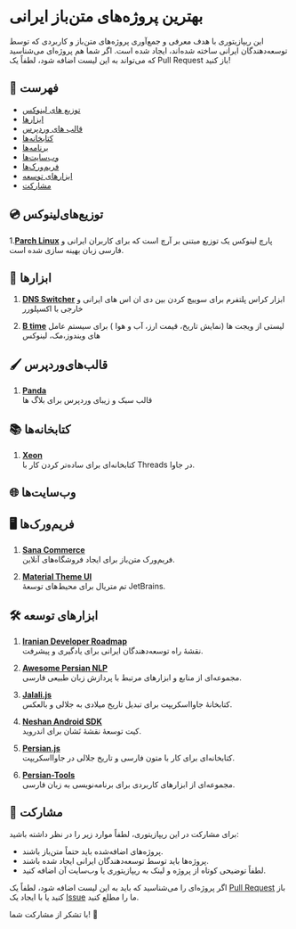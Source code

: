 # بهترین پروژه‌های متن‌باز ایرانی

این ریپازیتوری با هدف معرفی و جمع‌آوری پروژه‌های متن‌باز و کاربردی که توسط توسعه‌دهندگان ایرانی ساخته شده‌اند، ایجاد شده است. اگر شما هم پروژه‌ای می‌شناسید که می‌تواند به این لیست اضافه شود، لطفاً یک Pull Request باز کنید!

## 🔖 فهرست

- [توزیع های لینوکس](#توزیع‌های‌لینوکس)
- [ابزارها](#ابزارها)
- [قالب های وردپرس](#قالب‌های‌وردپرس)
- [کتابخانه‌ها](#کتابخانه‌ها)
- [برنامه‌ها](#برنامه‌ها)
- [وب‌سایت‌ها](#وب‌سایت‌ها)
- [فریم‌ورک‌ها](#فریم‌ورک‌ها)
- [ابزارهای توسعه](#ابزارهای-توسعه)
- [مشارکت](#مشارکت)

## 💿 توزیع‌های‌لینوکس


1.**[Parch Linux](https://github.com/parchlinux)**
پارچ لینوکس یک توزیع مبتنی بر آرچ است که برای کاربران ایرانی و فارسی زبان بهینه سازی شده است.



## 🔧 ابزارها


1. **[DNS Switcher](https://github.com/Mr-Meshky/dns-switcher)**
   ابزار کراس پلتفرم برای سوییچ کردن بین دی ان اس های ایرانی و خارجی با اکسپلورر

2. **[B time](https://github.com/Mr-Meshky/dns-switcher)**
لیستی از ویجت ها (نمایش تاریخ، قیمت ارز، آب و هوا ) برای سیستم عامل های ویندوز،مک، لینوکس



## 🖌️ قالب‌های‌وردپرس

1. **[Panda](https://github.com/Rayiumir/Panda)**  
   قالب سبک و زیبای وردپرس برای بلاگ ها



## 📚 کتابخانه‌ها

1. **[Xeon](https://github.com/siamak/Xeon)**  
   کتابخانه‌ای برای ساده‌تر کردن کار با Threads در جاوا.


## 🌐 وب‌سایت‌ها


## 🖥 فریم‌ورک‌ها

1. **[Sana Commerce](https://github.com/sana-commerce)**  
   فریم‌ورک متن‌باز برای ایجاد فروشگاه‌های آنلاین.

2. **[Material Theme UI](https://github.com/ChrisRM/material-theme-jetbrains)**  
   تم متریال برای محیط‌های توسعهٔ JetBrains.

## 🛠 ابزارهای توسعه

1. **[Iranian Developer Roadmap](https://github.com/Ashkan-rmk/iranian-developer-roadmap)**  
   نقشهٔ راه توسعه‌دهندگان ایرانی برای یادگیری و پیشرفت.

2. **[Awesome Persian NLP](https://github.com/mhbashari/awesome-persian-nlp)**  
   مجموعه‌ای از منابع و ابزارهای مرتبط با پردازش زبان طبیعی فارسی.

3. **[Jalali.js](https://github.com/jalaali/jalaali-js)**  
   کتابخانهٔ جاوااسکریپت برای تبدیل تاریخ میلادی به جلالی و بالعکس.

4. **[Neshan Android SDK](https://github.com/NeshanMaps/NeshanAndroidSDK)**  
   کیت توسعهٔ نقشهٔ نَشان برای اندروید.

5. **[Persian.js](https://github.com/babakhani/persian.js)**  
   کتابخانه‌ای برای کار با متون فارسی و تاریخ جلالی در جاوااسکریپت.

6. **[Persian-Tools](https://github.com/persian-tools/persian-tools)**  
   مجموعه‌ای از ابزارهای کاربردی برای برنامه‌نویسی به زبان فارسی.


## 🤝 مشارکت

برای مشارکت در این ریپازیتوری، لطفاً موارد زیر را در نظر داشته باشید:

- پروژه‌های اضافه‌شده باید حتماً متن‌باز باشند.
- پروژه‌ها باید توسط توسعه‌دهندگان ایرانی ایجاد شده باشند.
- لطفاً توضیحی کوتاه از پروژه و لینک به ریپازیتوری یا وب‌سایت آن اضافه کنید.

اگر پروژه‌ای را می‌شناسید که باید به این لیست اضافه شود، لطفاً یک [Pull Request](https://github.com/pllusin/Best-Iranian-Projects/pulls) باز کنید یا با ایجاد یک [Issue](https://github.com/pllusin/Best-Iranian-Projects/issues) ما را مطلع کنید.

با تشکر از مشارکت شما! 🙌
